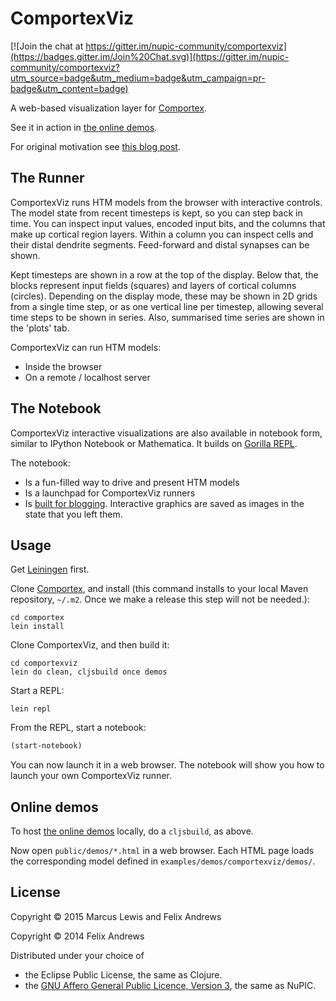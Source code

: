 # ComportexViz

[![Join the chat at https://gitter.im/nupic-community/comportexviz](https://badges.gitter.im/Join%20Chat.svg)](https://gitter.im/nupic-community/comportexviz?utm_source=badge&utm_medium=badge&utm_campaign=pr-badge&utm_content=badge)

A web-based visualization layer for
[Comportex](http://github.com/nupic-community/comportex/).

See it in action in [the online demos](https://nupic-community.github.io/comportexviz/).

For original motivation see [this blog
post](http://floybix.github.io/2014/07/11/visualization-driven-development-of-the-cortical-learning-algorithm/).

## The Runner

ComportexViz runs HTM models from the browser with interactive
controls. The model state from recent timesteps is kept, so you can step
back in time. You can inspect input values, encoded input bits, and the
columns that make up cortical region layers. Within a column you can inspect
cells and their distal dendrite segments. Feed-forward and distal synapses
can be shown.

Kept timesteps are shown in a row at the top of the display.
Below that, the blocks represent input fields (squares) and
layers of cortical columns (circles). Depending on the display mode,
these may be shown in 2D grids from a single time step, or as one
vertical line per timestep, allowing several time steps to be shown
in series. Also, summarised time series are shown in the 'plots' tab.

ComportexViz can run HTM models:

- Inside the browser
- On a remote / localhost server

## The Notebook

ComportexViz interactive visualizations are also available in notebook
form, similar to IPython Notebook or Mathematica. It builds on
[Gorilla REPL](https://github.com/JonyEpsilon/gorilla-repl).

The notebook:

- Is a fun-filled way to drive and present HTM models
- Is a launchpad for ComportexViz runners
- Is [built for blogging](https://github.com/nupic-community/comportexviz/wiki/Putting-notebooks-on-the-web).
  Interactive graphics are saved as images in the state that you left them.

## Usage

Get [Leiningen](http://leiningen.org/) first.

Clone [Comportex](http://github.com/nupic-community/comportex/), and
install (this command installs to your local Maven repository,
`~/.m2`. Once we make a release this step will not be needed.):

```
cd comportex
lein install
```

Clone ComportexViz, and then build it:

```
cd comportexviz
lein do clean, cljsbuild once demos
```

Start a REPL:

```
lein repl
```

From the REPL, start a notebook:

```clojure
(start-notebook)
```

You can now launch it in a web browser. The notebook will show you how
to launch your own ComportexViz runner.


## Online demos

To host [the online demos](https://nupic-community.github.io/comportexviz/) locally,
do a `cljsbuild`, as above.

Now open `public/demos/*.html` in a web browser.
Each HTML page loads the corresponding model defined
in `examples/demos/comportexviz/demos/`.


## License

Copyright © 2015 Marcus Lewis and Felix Andrews

Copyright © 2014 Felix Andrews

Distributed under your choice of
* the Eclipse Public License, the same as Clojure.
* the [GNU Affero General Public Licence, Version 3](http://www.gnu.org/licenses/agpl-3.0.en.html), the same as NuPIC.
